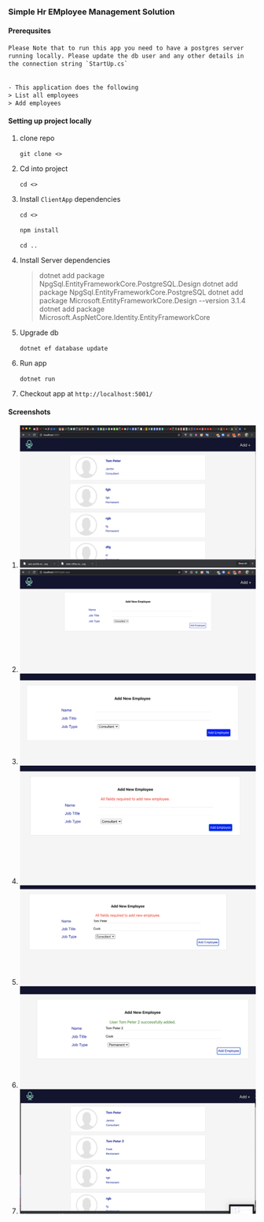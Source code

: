 ### Simple Hr EMployee Management Solution

#### Prerequsites

    Please Note that to run this app you need to have a postgres server running locally. Please update the db user and any other details in the connection string `StartUp.cs`


    - This application does the following
    > List all employees
    > Add employees

#### Setting up project locally
1. clone repo

    `git clone <>`

2. Cd into project

    `cd <>`

3. Install `ClientApp` dependencies

    `cd <>`
    
    `npm install`

    `cd ..`

4. Install Server dependencies

    
    > dotnet add package NpgSql.EntityFrameworkCore.PostgreSQL.Design
    > dotnet add package NpgSql.EntityFrameworkCore.PostgreSQL
    > dotnet add package Microsoft.EntityFrameworkCore.Design --version 3.1.4
    > dotnet add package Microsoft.AspNetCore.Identity.EntityFrameworkCore


5. Upgrade db

    `dotnet ef database update`

6. Run app

    `dotnet run`


7. Checkout app at `http://localhost:5001/`


#### Screenshots
1. ![Landing Page](./screenshots/1.png)
2. ![Add Employee Page](./screenshots/2.png)
3. ![Add Employee Page](./screenshots/3.png)
4. ![Add Employee Page](./screenshots/4.png)
5. ![Add Employee Page](./screenshots/5.png)
6. ![Add Employee Page](./screenshots/6.png)
7. ![Landing Page](./screenshots/7.png)
